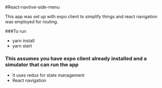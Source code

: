 #React-navtive-side-menu

This app was set up with expo client to simplify things and react navigation was employed for routing.

###To run
- yarn install
- yarn start

### This assumes you have expo client already installed and a simulator that can run the app

- It uses redux for state management
- React navigation

